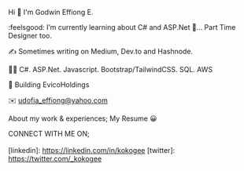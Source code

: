       
         
Hi 👋 I'm Godwin Effiong E.

:feelsgood:  I’m currently learning about C# and ASP.Net 💙... Part Time Designer too.

✍️  Sometimes writing on Medium, Dev.to and Hashnode.

👨‍💻  C#. ASP.Net. Javascript. Bootstrap/TailwindCSS. SQL. AWS

🦄  Building EvicoHoldings

✉️  udofia_effiong@yahoo.com

About my work & experiences; My Resume :grinning:



CONNECT WITH ME ON;
<br />
<br />
[linkedin]: https://linkedin.com/in/kokogee
[twitter]: https://twitter.com/_kokogee
